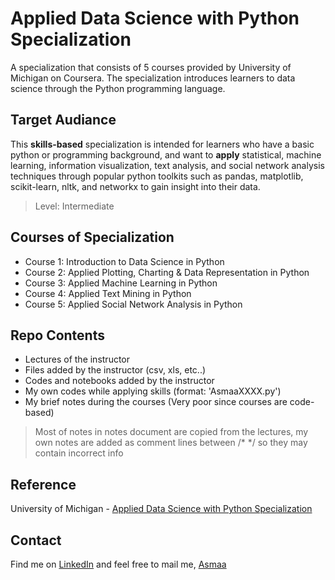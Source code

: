 # Applied Data Science with Python Specialization
A specialization that consists of 5 courses provided by University of Michigan on Coursera. The specialization introduces learners to data science through the Python programming language. 

## Target Audiance
This **skills-based** specialization is intended for learners who have a basic python or programming background, and want to **apply** statistical, machine learning, information visualization, text analysis, and social network analysis techniques through popular python toolkits such as pandas, matplotlib, scikit-learn, nltk, and networkx to gain insight into their data.

> Level: Intermediate

## Courses of Specialization
* Course 1: Introduction to Data Science in Python
* Course 2: Applied Plotting, Charting & Data Representation in Python
* Course 3: Applied Machine Learning in Python
* Course 4: Applied Text Mining in Python
* Course 5: Applied Social Network Analysis in Python


## Repo Contents
* Lectures of the instructor 
* Files added by the instructor (csv, xls, etc..)
* Codes and notebooks added by the instructor
* My own codes while applying skills (format: 'AsmaaXXXX.py')
* My brief notes during the courses (Very poor since courses are code-based)

> Most of notes in notes document are copied from the lectures, my own notes are added as comment lines between /\* \*/ so they may contain incorrect info

## Reference
University of Michigan - [Applied Data Science with Python Specialization](https://www.coursera.org/specializations/data-science-python)

## Contact
Find me on [LinkedIn](https://www.linkedin.com/in/asmaa-mirkhan/) and feel free to mail me, [Asmaa](mailto:asmaamirkhan.am@gmail.com)



